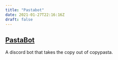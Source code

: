 ```yaml
---
title: "Pastabot"
date: 2021-01-27T22:16:16Z
draft: false
---
```


## [PastaBot](https://github.com/lemonase/pastabot)

A discord bot that takes the copy out of copypasta.
